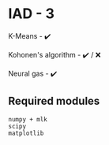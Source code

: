 # IAD - 3

K-Means - ✔️

Kohonen's algorithm - ✔️ / ❌

Neural gas - ✔️

## Required modules
```
numpy + mlk
scipy
matplotlib
```
